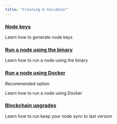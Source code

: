 ```yaml
---
title: "Creating A Validator"
---
```


<div class="docs-card-container">
   <div class="row row-cols-1 row-cols-md-3a g-4">
      <div class="col">
         <div class="card card-body h-100 d-flex flex-column" >
            <a href="/creating_a_validator/generate_and_insert_node_key" class="card-title card-link stretched-link">
               <h3>Node keys</h3>
            </a>
            <p class="card-text">Learn how to generate node keys</p>
         </div>
      </div>
      <div class="col">
         <div class="card card-body h-100 d-flex flex-column">
            <a href="/creating_a_validator/run_node_using_binary" class="card-title card-link stretched-link">
               <h3>Run a node using the binary</h3>
            </a>
            <p class="card-text">Learn how to run a node using the binary</p>
         </div>
      </div>
      <div class="col">
         <div class="card card-body h-100 d-flex flex-column">
            <a href="/creating_a_validator/run_node_using_docker" class="card-title card-link stretched-link">
               <h3>Run a node using Docker</h3>
            </a>
            <p class="card-text">Recommended option</p>
            <p class="card-text">Learn how to run a node using Docker</p>
         </div>
      </div>
   </div>
   <p></p>
   <div class="row row-cols-1 row-cols-md-3a g-4">
      <div class="col">
         <div class="card card-body h-100 d-flex flex-column">
            <a href="/creating_a_validator/upgrades" class="card-title card-link stretched-link">
               <h3>Blockchain upgrades</h3>
            </a>
            <p class="card-text">Learn how to run keep your node sync to last version</p>
         </div>
      </div>
   </div>
</div>
